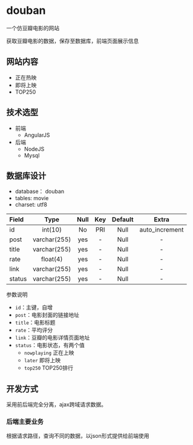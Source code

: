 # douban
一个仿豆瓣电影的网站

获取豆瓣电影的数据，保存至数据库，前端页面展示信息

## 网站内容
- 正在热映
- 即将上映
- TOP250

## 技术选型
- 前端
    - AngularJS
- 后端
    - NodeJS
    - Mysql

## 数据库设计
- database： douban
- tables: movie
- charset: utf8

| 	Field  | 	Type	 | 	  Null	 |	  Key	 |	 Default | 	 Extra      |
|:---------|:-----------:|:---------:|:---------:|:---------:|:------------:|
|   id     |   int(10)	 |     No    |    PRI    |    Null   |auto_increment|
|  post    | varchar(255)|    yes    |    -	     |    Null   |      -       |
|  title   | varchar(255)|    yes    |    -      |    Null   |      -       |  
|  rate    |  float(4)   |    yes    |    -		 |    Null   |		-		|
|  link    | varchar(255)|    yes    |    -      |    Null   |      -       |   
| status   | varchar(255)|    yes    |    -      |    Null   |      -       |

参数说明

- `id`：主键，自增
- `post`：电影封面的链接地址
- `title`：电影标题
- `rate`：平均评分
- `link`：豆瓣的电影详情页面地址
- `status`：电影状态，有两个值
 	- `nowplaying` 正在上映
 	- `later` 即将上映
 	- `top250` TOP250排行
 	
 	
## 开发方式
采用前后端完全分离，ajax跨域请求数据。
### 后端主要业务
根据请求路径，查询不同的数据，以json形式提供给前端使用


